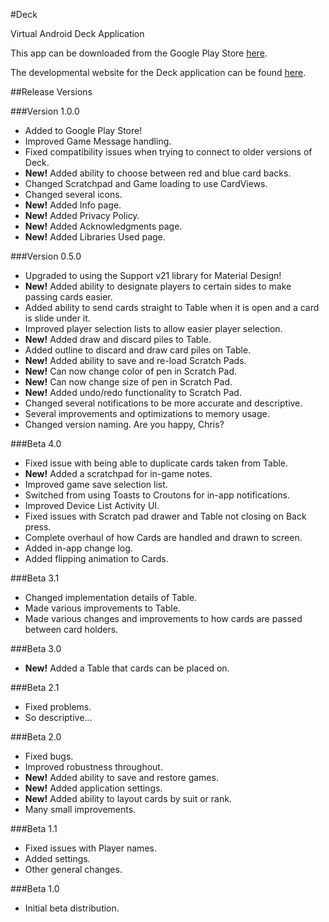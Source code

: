 #Deck

Virtual Android Deck Application

This app can be downloaded from the Google Play Store [here](https://play.google.com/store/apps/details?id=com.adamnickle.deck).

The developmental website for the Deck application can be found [here](https://anickle060193.github.io/deck).


##Release Versions

###Version 1.0.0
- Added to Google Play Store!
- Improved Game Message handling.
- Fixed compatibility issues when trying to connect to older versions of Deck.
- **New!** Added ability to choose between red and blue card backs.
- Changed Scratchpad and Game loading to use CardViews.
- Changed several icons.
- **New!** Added Info page.
- **New!** Added Privacy Policy.
- **New!** Added Acknowledgments page.
- **New!** Added Libraries Used page.

###Version 0.5.0
- Upgraded to using the Support v21 library for Material Design!
- **New!** Added ability to designate players to certain sides to make passing cards easier.
- Added ability to send cards straight to Table when it is open and a card is slide under it.
- Improved player selection lists to allow easier player selection.
- **New!** Added draw and discard piles to Table.
- Added outline to discard and draw card piles on Table.
- **New!** Added ability to save and re-load Scratch Pads.
- **New!** Can now change color of pen in Scratch Pad.
- **New!** Can now change size of pen in Scratch Pad.
- **New!** Added undo/redo functionality to Scratch Pad.
- Changed several notifications to be more accurate and descriptive.
- Several improvements and optimizations to memory usage.
- Changed version naming. Are you happy, Chris?

###Beta 4.0
- Fixed issue with being able to duplicate cards taken from Table.
- **New!** Added a scratchpad for in-game notes.
- Improved game save selection list.
- Switched from using Toasts to Croutons for in-app notifications.
- Improved Device List Activity UI.
- Fixed issues with Scratch pad drawer and Table not closing on Back press.
- Complete overhaul of how Cards are handled and drawn to screen.
- Added in-app change log.
- Added flipping animation to Cards.

###Beta 3.1
- Changed implementation details of Table.
- Made various improvements to Table.
- Made various changes and improvements to how cards are passed between card holders.

###Beta 3.0
- **New!** Added a Table that cards can be placed on.

###Beta 2.1
- Fixed problems.
- So descriptive...

###Beta 2.0
- Fixed bugs.
- Improved robustness throughout.
- **New!** Added ability to save and restore games.
- **New!** Added application settings.
- **New!** Added ability to layout cards by suit or rank.
- Many small improvements.

###Beta 1.1
- Fixed issues with Player names.
- Added settings.
- Other general changes.


###Beta 1.0
- Initial beta distribution.